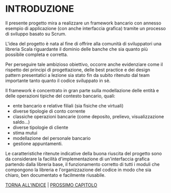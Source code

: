 # INTRODUZIONE
Il presente progetto mira a realizzare un framework bancario con annesso esempio di applicazione (con anche interfaccia grafica) tramite un processo di sviluppo basato su Scrum.

L'idea del progetto è nata al fine di offrire alla comunità di sviluppatori una libreria Scala riguardante il dominio delle banche che sia quanto più possibile completa e corretta.

Per perseguire tale ambizioso obiettivo, occorre anche evidenziare come il rispetto dei principi di progettazione, delle best practice e dei design pattern presentatici a lezione sia stato fin da subito ritenuto dal team importante tanto quanto il codice sviluppato in sè.

Il framework è concentrato in gran parte sulla modellazione delle entità e delle operazioni tipiche del contesto bancario, quali:
- ente bancario e relative filiali (sia fisiche che virtuali)
- diverse tipologie di conto corrente
- classiche operazioni bancarie (come deposito, prelievo, visualizzazione saldo...)
- diverse tipologie di cliente
- stima mutui
- modellazione del personale bancario
- gestione appuntamenti.

Le caratteristiche ritenute indicative della buona riuscita del progetto sono da considerare la facilità d'implementazione di un'interfaccia grafica partendo dalla libreria base, il funzionamento corretto di tutti i moduli che compongono la libreria e l'organizzazione del codice in modo che sia chiaro, ben documentato e facilmente riusabile.

[TORNA ALL'INDICE](../index.md) | 
[PROSSIMO CAPITOLO](../2-development-process/index.md)